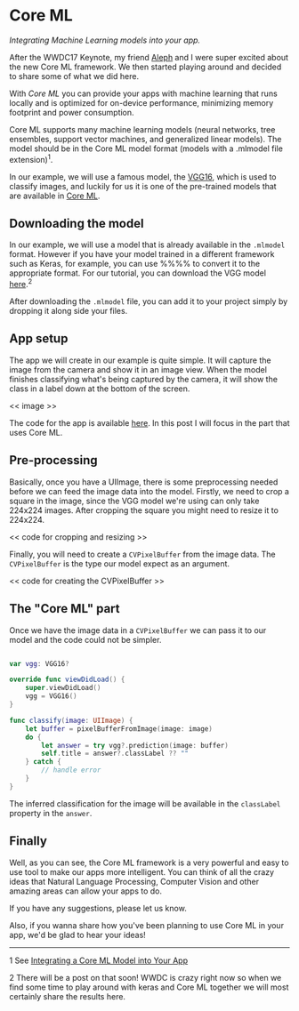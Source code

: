 # Core ML

_Integrating Machine Learning models into your app._

After the WWDC17 Keynote, my friend [Aleph](https://github.com/alaphao) and I 
were super excited about the new Core ML framework. We then started playing 
around and decided to share some of what we did here.

With *Core ML* you can provide your apps with machine learning that runs locally 
and is optimized for on-device performance, minimizing memory footprint and power 
consumption.

Core ML supports many machine learning models (neural networks, tree ensembles, 
support vector machines, and generalized linear models). The model should be in the 
Core ML model format (models with a .mlmodel file extension)<sup>1</sup>.

In our example, we will use a famous model, the [VGG16](https://arxiv.org/abs/1409.1556), 
which is used to classify images, and luckily for us it is one of the pre-trained models 
that are available in [Core ML](https://developer.apple.com/machine-learning/).

## Downloading the model

In our example, we will use a model that is already available in the `.mlmodel` format. 
However if you have your model trained in a different framework such as Keras, for example, 
you can use %%%% to convert it to the appropriate format.
For our tutorial, you can download the VGG model 
[here](https://docs-assets.developer.apple.com/coreml/models/VGG16.mlmodel).<sup>2</sup>

After downloading the `.mlmodel` file, you can add it to your project simply by dropping 
it along side your files.

## App setup

The app we will create in our example is quite simple. It will capture the image from the 
camera and show it in an image view. When the model finishes classifying what's being captured 
by the camera, it will show the class in a label down at the bottom of the screen.

<< image >>

The code for the app is available [here](https://github.com/alaphao). In this post I will focus in 
the part that uses Core ML.

## Pre-processing

Basically, once you have a UIImage, there is some preprocessing needed before we can feed the image 
data into the model. Firstly, we need to crop a square in the image, since the VGG model we're 
using can only take 224x224 images. After cropping the square you might need to resize it to 224x224. 

<< code for cropping and resizing >>

Finally, you will need to create a `CVPixelBuffer` from the image data. The `CVPixelBuffer` is the 
type our model expect as an argument.

<< code for creating the CVPixelBuffer >> 

## The "Core ML" part 

Once we have the image data in a `CVPixelBuffer` we can pass it to our model and the code could 
not be simpler.

```swift

var vgg: VGG16?

override func viewDidLoad() {
    super.viewDidLoad()
    vgg = VGG16()
}

func classify(image: UIImage) {
    let buffer = pixelBufferFromImage(image: image)
    do {
        let answer = try vgg?.prediction(image: buffer)
        self.title = answer?.classLabel ?? ""
    } catch {
        // handle error
    }
}

```

The inferred classification for the image will be available in the `classLabel` property in 
the `answer`.

## Finally

Well, as you can see, the Core ML framework is a very powerful and easy to use tool to make our 
apps more intelligent. You can think of all the crazy ideas that Natural Language Processing, 
Computer Vision and other amazing areas can allow your apps to do.

If you have any suggestions, please let us know.

Also, if you wanna share how you've been planning to use Core ML in your app, we'd be glad to hear 
your ideas!

----------

1 See [Integrating a Core ML Model into Your App](https://developer.apple.com/documentation/coreml/integrating_a_core_ml_model_into_your_app)

2 There will be a post on that soon! WWDC is crazy right now so when we find some time to play 
around with keras and Core ML together we will most certainly share the results here.
